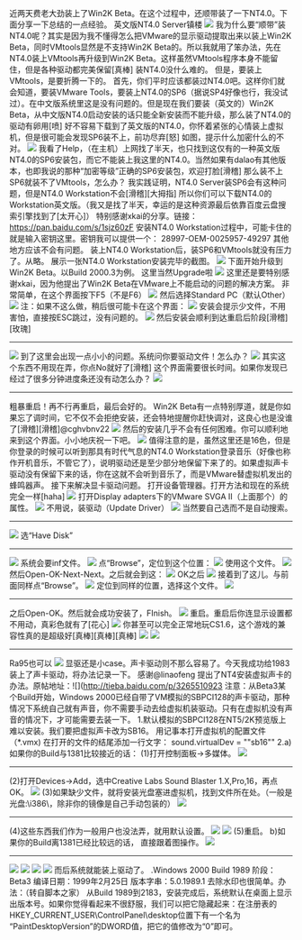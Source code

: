 近两天费老大劲装上了Win2K Beta。在这个过程中，还顺带装了一下NT4.0。下面分享一下总结的一点经验。
英文版NT4.0 Server镇楼
![](https://wvbarchive.s3-ap-northeast-1.amazonaws.com/5154437617/36fd2c37acaf2eddbaf9d2bd871001e93801934b.jpg)
我为什么要“顺带”装NT4.0呢？其实是因为我不懂得怎么把VMware的显示驱动提取出来以装上Win2K Beta，同时VMtools显然是不支持Win2K Beta的。所以我就用了笨办法，先在NT4.0装上VMtools再升级到Win2K Beta。这样虽然VMtools程序本身不能留住，但是各种驱动都完美保留[真棒]
装NT4.0没什么难的。
但是，要装上VMtools，是要折腾一下的。
首先，你们平时应该都装过NT4.0吧。这样你们就会知道，要装VMware Tools，要装上NT4.0的SP6（据说SP4好像也行，我没试过）。在中文版系统里这是没有问题的。但是现在我们要装（英文的）Win2K Beta，从中文版NT4.0启动安装的话只能全新安装而不能升级，那么装了NT4.0的驱动有卵用[喷]
好不容易下载到了英文版的NT4.0，你怀着紧张的心情装上虚拟机，但是很可能会发现SP6装不上，前功尽弃[怒]
如图，提示什么加密什么的不对。
![](https://wvbarchive.s3-ap-northeast-1.amazonaws.com/5154437617/4ab2951ebe096b63144ddf0406338744eaf8ac00.jpg)
我看了Help，（在主机）上网找了半天，也只找到这仅有的一种英文版NT4.0的SP6安装包，而它不能装上我这里的NT4.0。当然如果有dalao有其他版本，也即我说的那种“加密等级”正确的SP6安装包，欢迎打脸[滑稽]
那么装不上SP6就装不了VMtools，怎么办？
我实践证明，NT4.0 Server装SP6会有这种问题，但是NT4.0 Workstation不会[滑稽][大拇指]
所以你们可以下载NT4.0的Workstation英文版。（我又是找了半天，幸运的是这种资源最后依靠百度云盘搜索引擎找到了[太开心]）
特别感谢xkai的分享。链接：https://pan.baidu.com/s/1sjz60zF
安装NT4.0 Workstation过程中，可能卡住的就是输入密钥这里。密钥我可以提供一个：
28997-OEM-0025957-49297
其他地方应该不会有问题。
装上NT4.0 Workstation后，装SP6和VMtools就没有压力了。从略。
展示一张NT4.0 Workstation安装完毕的截图。 
![](https://wvbarchive.s3-ap-northeast-1.amazonaws.com/5154437617/8861b642ad4bd1130e47426650afa40f49fb05d5.jpg)
下面开始升级到Win2K Beta。以Build 2000.3为例。
这里当然Upgrade啦
![](https://wvbarchive.s3-ap-northeast-1.amazonaws.com/5154437617/23d305d1f703918f1488c29e5b3d269758eec47b.jpg)
这里还是要特别感谢xkai，因为他提出了Win2K Beta在VMware上不能启动的问题的解决方案。
非常简单，在这个界面按下F5（不是F6）
![](https://wvbarchive.s3-ap-northeast-1.amazonaws.com/5154437617/91e714f182025aafd1c5809ff1edab64014f1ae0.jpg)
然后选择Standard PC（默认Other）
![](https://wvbarchive.s3-ap-northeast-1.amazonaws.com/5154437617/c5c182dce71190ef796b6c8bc41b9d16fffa60c3.jpg)
注：如果不这么做，稍后很可能卡在这个界面：
![](https://wvbarchive.s3-ap-northeast-1.amazonaws.com/5154437617/191a5a6c55fbb2fbf94ea146454a20a44723dc77.jpg)
安装会提示少文件，不用害怕，直接按ESC跳过，没有问题的。
![](https://wvbarchive.s3-ap-northeast-1.amazonaws.com/5154437617/411d5e00213fb80e7a7299833cd12f2eb838943c.jpg)
然后安装会顺利到达重启后阶段[滑稽][玫瑰]
***
![](https://wvbarchive.s3-ap-northeast-1.amazonaws.com/5154437617/38049037afc3793170047c7de1c4b74542a9116f.jpg)
到了这里会出现一点小小的问题。系统问你要驱动文件！怎么办？
![](https://wvbarchive.s3-ap-northeast-1.amazonaws.com/5154437617/411d5e00213fb80e84219b833cd12f2ebb3894ec.jpg)
其实这个东西不用现在弄，你点No就好了[滑稽]
这个界面需要很长时间。如果你发现已经过了很多分钟进度条还没有动怎么办？
![](https://wvbarchive.s3-ap-northeast-1.amazonaws.com/5154437617/d53eb6c9a786c9174599b66dc33d70cf39c757c5.jpg)
***
粗暴重启！再不行再重启，最后会好的。
Win2K Beta有一点特别厚道，就是你如果忘了调时间，它不仅不会拒绝安装，还会特地提醒你赶快调对，这良心也是没谁了[滑稽][滑稽]@cghvbnv22 
![](https://wvbarchive.s3-ap-northeast-1.amazonaws.com/5154437617/97de0758252dd42ae4a9e2ff093b5bb5c8eab83c.jpg)
然后的安装几乎不会有任何困难。你可以顺利地来到这个界面。小小地庆祝一下吧。
![](https://wvbarchive.s3-ap-northeast-1.amazonaws.com/5154437617/f20f24176d224f4a925a914703f790529a22d19d.jpg)
值得注意的是，虽然这里还是16色，但是你登录的时候可以听到那具有时代气息的NT4.0 Workstation登录音乐（好像也称作开机音乐，不管它了），说明驱动还是至少部分地保留下来了的。如果虚拟声卡驱动没有保留下来的话，你在这就不会听到音乐了，而是VMware替虚拟机发出的蜂鸣器声。
接下来解决显卡驱动问题。
打开设备管理器。打开方法和现在的系统完全一样[haha]
![](https://wvbarchive.s3-ap-northeast-1.amazonaws.com/5154437617/e1b0ca355982b2b73406d7903badcbef77099b3b.jpg)
打开Display adapters下的VMware SVGA II（上面那个）的属性。
![](https://wvbarchive.s3-ap-northeast-1.amazonaws.com/5154437617/dedb600928381f30672364fda3014c086f06f0a6.jpg)
不用说，装驱动（Update Driver）
![](https://wvbarchive.s3-ap-northeast-1.amazonaws.com/5154437617/746f643a5bb5c9eadf33ebb7df39b60038f3b39c.jpg)
当然要自己选而不是自动搜索。
***
![](https://wvbarchive.s3-ap-northeast-1.amazonaws.com/5154437617/913cc087c9177f3e488214597acf3bc79e3d5621.jpg)
选“Have Disk”
***
![](https://wvbarchive.s3-ap-northeast-1.amazonaws.com/5154437617/833aa4fcfc039245e9050a5b8d94a4c27c1e2523.jpg)
系统会要inf文件。
![](https://wvbarchive.s3-ap-northeast-1.amazonaws.com/5154437617/3632c0eece1b9d1601e34d35f9deb48f8d5464b0.jpg)
点“Browse”，定位到这个位置：
![](https://wvbarchive.s3-ap-northeast-1.amazonaws.com/5154437617/49d0cc19972bd4077ae604a971899e510eb309b2.jpg)
使用这个文件。
![](https://wvbarchive.s3-ap-northeast-1.amazonaws.com/5154437617/b2ebd9086b63f624de16ee578d44ebf81b4ca315.jpg)
然后Open-OK-Next-Next。之后就会到这：
![](https://wvbarchive.s3-ap-northeast-1.amazonaws.com/5154437617/50cc3442fbf2b2114234531ac08065380dd78e46.jpg)
OK之后 
![](https://wvbarchive.s3-ap-northeast-1.amazonaws.com/5154437617/1a5bc30e4bfbfbedf44fe72b72f0f736aec31f41.jpg)
接着到了这儿。与前面同样点“Browse”。 
![](https://wvbarchive.s3-ap-northeast-1.amazonaws.com/5154437617/20ad422cd42a28348b35e75f51b5c9ea17cebfcd.jpg)
定位到同样的位置，选择这个文件。
![](https://wvbarchive.s3-ap-northeast-1.amazonaws.com/5154437617/06d76ef690529822db1be997ddca7bcb0b46d4b4.jpg)
***
之后Open-OK。然后就会成功安装了，FInish。
![](https://wvbarchive.s3-ap-northeast-1.amazonaws.com/5154437617/75dea15d10385343363157759913b07ec88088da.jpg)
重启。重启后你连显示设置都不用动，真彩色就有了[花心]
![](https://wvbarchive.s3-ap-northeast-1.amazonaws.com/5154437617/d1d7f0dca144ad348f2555d3daa20cf433ad85c6.jpg)
你甚至可以完全正常地玩CS1.6，这个游戏的兼容性真的是超级好[真棒][真棒][真棒]
![](https://wvbarchive.s3-ap-northeast-1.amazonaws.com/5154437617/f0a59f188618367ab57aa48924738bd4b11ce5ed.jpg)
![](https://wvbarchive.s3-ap-northeast-1.amazonaws.com/5154437617/90566bf531adcbefa3e6a552a6af2edda1cc9f8e.jpg)
***
Ra95也可以 
![](https://wvbarchive.s3-ap-northeast-1.amazonaws.com/5154437617/b2ebd9086b63f624c1c5e1578d44ebf8184ca3c4.jpg)
显驱还是小case。声卡驱动则不那么容易了。今天我成功给1983装上了声卡驱动，将办法记录一下。
感谢@linaofeng 提出了NT4安装虚拟声卡的办法。原帖地址：![](http://tieba.baidu.com/p/3265510923
注意：从Beta3某个Build开始，Windows 2000已经自带了VM模拟的SBPCI128的声卡驱动，那种情况下系统自己就有声音，你不需要手动去给虚拟机装驱动。只有在虚拟机没有声音的情况下，才可能需要去装一下。
1.默认模拟的SBPCI128在NT5/2K预览版上难以安装。我们要把虚拟声卡改为SB16。
用记事本打开虚拟机的配置文件 （*.vmx) 在打开的文件的结尾添加一行文字：
sound.virtualDev = ""sb16""
2.a)如果你的Build与1381比较接近的话：
(1)打开控制面板->多媒体。
![](https://wvbarchive.s3-ap-northeast-1.amazonaws.com/5154437617/c27fc11fa8d3fd1f8312d6913a4e251f94ca5f73.jpg)
***
(2)打开Devices->Add，选中Creative Labs Sound Blaster 1.X,Pro,16，再点OK。
![](https://wvbarchive.s3-ap-northeast-1.amazonaws.com/5154437617/730ee58aa61ea8d33d1d03af9d0a304e241f5857.jpg)
(3)如果缺少文件，就将安装光盘塞进虚拟机，找到文件所在处。（一般是光盘:\i386\，除非你的镜像是自己手动包装的）
![](https://wvbarchive.s3-ap-northeast-1.amazonaws.com/5154437617/11c9419659ee3d6d1475f16049166d224d4adedb.jpg)
***
(4)这些东西我们作为一般用户也没法弄，就用默认设置。 
![](https://wvbarchive.s3-ap-northeast-1.amazonaws.com/5154437617/ef371e300a55b319e3f0f4de49a98226cefc1700.jpg)
![](https://wvbarchive.s3-ap-northeast-1.amazonaws.com/5154437617/3deab51a0ef41bd54f7a9e5f5bda81cb38db3d61.jpg)
(5)重启。
b)如果你的Build离1381已经比较远的话，
直接跟着图操作。
![](https://wvbarchive.s3-ap-northeast-1.amazonaws.com/5154437617/99c7af94d143ad4b1a92026c88025aafa60f06d7.jpg)
***
![](https://wvbarchive.s3-ap-northeast-1.amazonaws.com/5154437617/89e3183f6709c93dea9c4f5b953df8dcd0005421.jpg)
![](https://wvbarchive.s3-ap-northeast-1.amazonaws.com/5154437617/3fca0008c93d70cfa094eba1f2dcd100bba12b21.jpg)
![](https://wvbarchive.s3-ap-northeast-1.amazonaws.com/5154437617/27fdae3c70cf3bc7036e8c40db00baa1cc112a21.jpg)
![](https://wvbarchive.s3-ap-northeast-1.amazonaws.com/5154437617/89c917ce3bc79f3d658fa59cb0a1cd11738b2921.jpg)
而后系统就能装上驱动了。
.Windows 2000 Build 1989
阶段：Beta3
编译日期：1999年2月25日
版本字串：5.0.1989.1
去除水印也很简单。办法：（转自脚本之家）
从Build 1989到2183，安装完成后，系统默认在桌面上显示出版本号。如果你觉得看起来不很舒服，我们可以把它隐藏起来：在注册表的HKEY_CURRENT_USER\ControlPanel\desktop位置下有一个名为 “PaintDesktopVersion”的DWORD值，把它的值修改为“0”即可。
